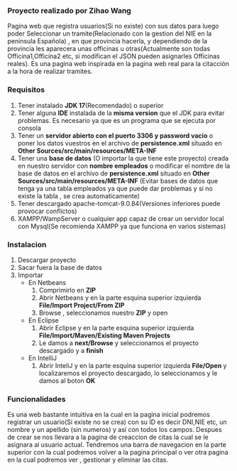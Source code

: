 ### Proyecto realizado por Zihao Wang
Pagina web que registra usuarios(Si no existe) con sus datos para luego poder Seleccionar un tramite(Relacionado con la gestion del NIE en la peninsula Española) , en que provincia hacerla, y dependiendo de la provincia les aparecera unas officinas u otras(Actualmente son todas Officina1,Officina2 etc, si modifican el JSON pueden asignarles Officinas reales). Es una pagina web inspirada en la pagina web real para la citacción a la hora de realizar tramites.
### Requisitos
1. Tener instalado **JDK 17**(Recomendado) o superior
2. Tener alguna **IDE** instalada de la **misma version** que el JDK para evitar problemas. Es necesario ya que es un programa que se ejecuta por consola
3. Tener un **servidor abierto con el puerto 3306 y password vacio** o poner los datos vuestros en el archivo de **persistence.xml** situado en **Other Sources/src/main/resources/META-INF**
4. Tener una **base de datos** (O importar la que tiene este proyecto) creada en nuestro servidor con **nombre empleados** o modificar el nombre de la base de datos en el archivo de **persistence.xml** situado en **Other Sources/src/main/resources/META-INF** (Evitar bases de datos que tenga ya una tabla empleados ya que puede dar problemas y si no existe la tabla , se crea automaticamente)
5. Tener descargado apache-tomcat-9.0.84(Versiones inferiores puede provocar conflictos)
6. XAMPP/WampServer o cualquier app capaz de crear un servidor local con Mysql(Se recomienda XAMPP ya que funciona en varios sistemas)
### Instalacion
1. Descargar proyecto
2. Sacar fuera la base de datos
3. Importar
    * En Netbeans
        1. Comprimirlo en **ZIP**
        2. Abrir Netbeans y en la parte esquina superior izquierda **File/Import Project/From ZIP**
        3. Browse , seleccionamos nuestro **ZIP** y open
    * En Eclipse
        1. Abrir Eclipse y en la parte esquina superior izquierda **File/Import/Maven/Existing Maven Projects**
        2. Le damos a **next/Browse** y seleccionamos el proyecto descargado y a **finish**
    * En IntelliJ
        1. Abrir InteliJ y en la parte esquina superior izquierda **File/Open** y localizaremos el proyecto descargado, lo seleccionamos y le damos al boton **OK**
### Funcionalidades
Es una web bastante intuitiva en la cual en la pagina inicial podremos registrar un usuario(Si existe no se crea) con su ID es decir DNI,NIE etc, un nombre y un apellido (sin numeros) y así con todos los campos. Despues de crear se nos llevara a la pagina de creaccion de citas la cual se le asignara al usuario actual. Tendremos una barra de navegacion en la parte superior con la cual podremos volver a la pagina principal o ver otra pagina en la cual podremos ver , gestionar y eliminar las citas.

